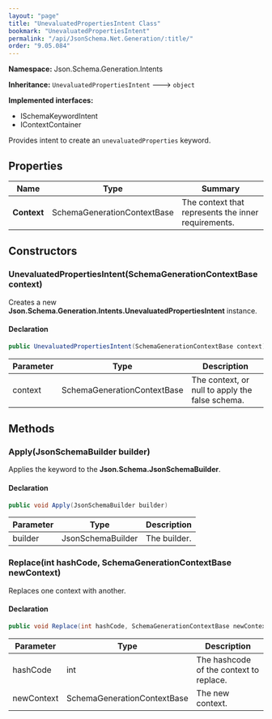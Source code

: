 ```yaml
---
layout: "page"
title: "UnevaluatedPropertiesIntent Class"
bookmark: "UnevaluatedPropertiesIntent"
permalink: "/api/JsonSchema.Net.Generation/:title/"
order: "9.05.084"
---
```

**Namespace:** Json.Schema.Generation.Intents

**Inheritance:**
`UnevaluatedPropertiesIntent`
 🡒 
`object`

**Implemented interfaces:**

- ISchemaKeywordIntent
- IContextContainer

Provides intent to create an `unevaluatedProperties` keyword.

## Properties

| Name | Type | Summary |
|---|---|---|
| **Context** | SchemaGenerationContextBase | The context that represents the inner requirements. |

## Constructors

### UnevaluatedPropertiesIntent(SchemaGenerationContextBase context)

Creates a new **Json.Schema.Generation.Intents.UnevaluatedPropertiesIntent** instance.

#### Declaration

```c#
public UnevaluatedPropertiesIntent(SchemaGenerationContextBase context)
```

| Parameter | Type | Description |
|---|---|---|
| context | SchemaGenerationContextBase | The context, or null to apply the false schema. |


## Methods

### Apply(JsonSchemaBuilder builder)

Applies the keyword to the **Json.Schema.JsonSchemaBuilder**.

#### Declaration

```c#
public void Apply(JsonSchemaBuilder builder)
```

| Parameter | Type | Description |
|---|---|---|
| builder | JsonSchemaBuilder | The builder. |


### Replace(int hashCode, SchemaGenerationContextBase newContext)

Replaces one context with another.

#### Declaration

```c#
public void Replace(int hashCode, SchemaGenerationContextBase newContext)
```

| Parameter | Type | Description |
|---|---|---|
| hashCode | int | The hashcode of the context to replace. |
| newContext | SchemaGenerationContextBase | The new context. |


